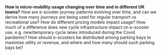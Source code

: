 **How is micro-mobility usage changing over time and in different UK towns?**
How are e-scooter journey patterns evolving over time, and can we derive how many journeys are being used for regular transport vs recreational use? How do different pricing models impact usage? How much of a difference does new cycle infrastructure impact on e-scooter use, e.g. new/temporary cycle lanes introduced during the Covid pandemic? How should e-scooters be distributed among parking bays to maximise utility or revenue, and where and how many should such parking bays be? 
